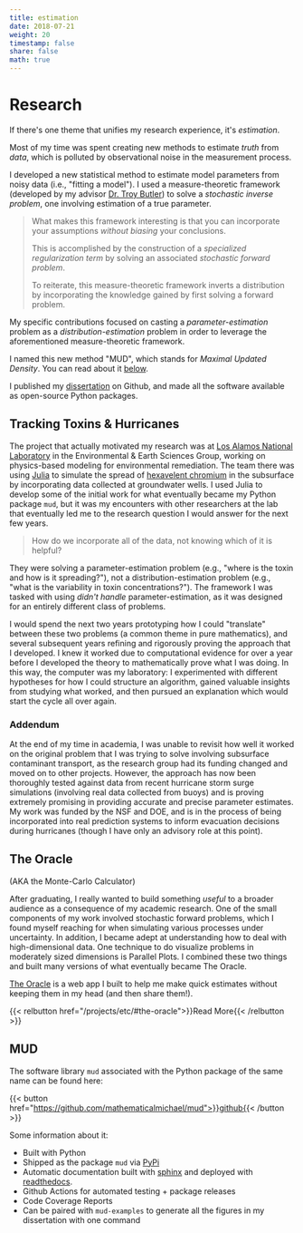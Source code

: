 ```yaml
---
title: estimation
date: 2018-07-21
weight: 20
timestamp: false
share: false
math: true
---
```


# Research

If there's one theme that unifies my research experience, it's _estimation_.

Most of my time was spent creating new methods to estimate _truth_ from _data_, which is polluted by observational noise in the measurement process.

I developed a new statistical method to estimate model parameters from noisy data (i.e., "fitting a model").
I used a measure-theoretic framework (developed by my advisor [Dr. Troy Butler](https://clas.ucdenver.edu/mathematical-and-statistical-sciences/troy-butler)) to solve a _stochastic inverse problem_, one involving estimation of a true parameter.

> What makes this framework interesting is that you can incorporate your assumptions _without biasing_ your conclusions.
> 
> This is accomplished by the construction of a _specialized regularization term_ by solving an associated _stochastic forward problem_.
> 
> To reiterate, this measure-theoretic framework inverts a distribution by incorporating the knowledge gained by first solving a forward problem.

My specific contributions focused on casting a _parameter-estimation_ problem as a _distribution-estimation_ problem in order to leverage the aforementioned measure-theoretic framework.

I named this new method "MUD", which stands for _Maximal Updated Density_.
You can read about it [below](#mud).

I published my [dissertation][diss] on Github, and made all the software available as open-source Python packages.

## Tracking Toxins & Hurricanes

The project that actually motivated my research was at [Los Alamos National Laboratory](https://en.wikipedia.org/wiki/Los_Alamos_National_Laboratory) in the Environmental & Earth Sciences Group, working on physics-based modeling for environmental remediation.
The team there was using [Julia](https://julialang.org/) to simulate the spread of [hexavelent chromium](https://www.osha.gov/hexavalent-chromium) in the subsurface by incorporating data collected at groundwater wells. 
I used Julia to develop some of the initial work for what eventually became my Python package `mud`, but it was my encounters with other researchers at the lab that eventually led me to the research question I would answer for the next few years.
> How do we incorporate all of the data, not knowing which of it is helpful?

They were solving a parameter-estimation problem (e.g., "where is the toxin and how is it spreading?"), not a distribution-estimation problem (e.g., "what is the variability in toxin concentrations?").
The framework I was tasked with using _didn't handle_ parameter-estimation, as it was designed for an entirely different class of problems.

I would spend the next two years prototyping how I could "translate" between these two problems (a common theme in pure mathematics), and several subsequent years refining and rigorously proving the approach that I developed.
I knew it worked due to computational evidence for over a year before I developed the theory to mathematically prove what I was doing.
In this way, the computer was my laboratory: I experimented with different hypotheses for how I could structure an algorithm, gained valuable insights from studying what worked, and then pursued an explanation which would start the cycle all over again.

### Addendum

At the end of my time in academia, I was unable to revisit how well it worked on the original problem that I was trying to solve involving subsurface contaminant transport, as the research group had its funding changed and moved on to other projects.
However, the approach has now been thoroughly tested against data from recent hurricane storm surge simulations (involving real data collected from buoys) and is proving extremely promising in providing accurate and precise parameter estimates.
My work was funded by the NSF and DOE, and is in the process of being incorporated into real prediction systems to inform evacuation decisions during hurricanes (though I have only an advisory role at this point).

## The Oracle
(AKA the Monte-Carlo Calculator)

After graduating, I really wanted to build something _useful_ to a broader audience as a consequence of my academic research.
One of the small components of my work involved stochastic forward problems, which I found myself reaching for when simulating various processes under uncertainty.
In addition, I became adept at understanding how to deal with high-dimensional data.
One technique to do visualize problems in moderately sized dimensions is Parallel Plots.
I combined these two things and built many versions of what eventually became The Oracle.

[The Oracle](https://oracle.math.computer) is a web app I built to help me make quick estimates without keeping them in my head (and then share them!).

{{< relbutton href="/projects/etc/#the-oracle">}}Read More{{< /relbutton >}}


## MUD

The software library `mud` associated with the Python package of the same name can be found here:

{{< button href="https://github.com/mathematicalmichael/mud">}}github{{< /button >}}

Some information about it:
- Built with Python
- Shipped as the package `mud` via [PyPi](https://pypi.org/project/mud)
- Automatic documentation built with [sphinx](https://www.sphinx-doc.org/en/master/man/sphinx-build.html) and deployed with [readthedocs](https://readthedocs.org/).
- Github Actions for automated testing + package releases
- Code Coverage Reports
- Can be paired with `mud-examples` to generate all the figures in my dissertation with one command


[org]: https://github.com/ml-starter-packs
[jdd-orig]: https://github.com/jupyter/jupyterhub-deploy-docker
[jhub]: https://github.com/jupyter/jupyterhub

[jdd]: https://github.com/ml-starter-packs/jupyterhub-deploy-docker
[mlflow-exp]: https://github.com/ml-starter-packs/mlflow-experiment/
[microservices]: https://github.com/ml-starter-packs/microservice-workshop
[ml-monorepo]: https://github.com/ml-starter-packs/ml-monorepo

[stats-server]: https://github.com/ml-starter-packs/stats-server
[binder-streamlit]: https://github.com/ml-starter-packs/binder-streamlit
[launch-microservices]: https://mybinder.org/v2/gh/ml-starter-packs/microservice-workshop/main?urlpath=vscode/


[mud]: https://github.com/mathematicalmichael/mud
[mudex]: https://github.com/mathematicalmichael/mud-examples
[diss-temp]: https://github.com/mathematicalmichael/dissertation-template
[diss]: https://github.com/mathematicalmichael/thesis
